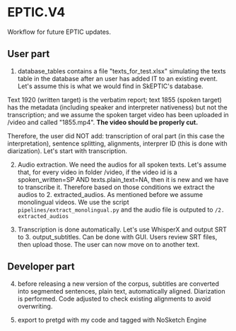 # EPTIC.V4

Workflow for future EPTIC updates.

## User part

1. database_tables contains a file "texts_for_test.xlsx" simulating the texts table in the database after an user has added IT to an existing event. Let's assume this is what we would find in SkEPTIC's database.

Text 1920 (written target) is the verbatim report; text 1855 (spoken target) has the metadata (including speaker and interpreter nativeness) but not the transcription; and we assume the spoken target video has been uploaded in /video and called "1855.mp4". **The video should be properly cut.**

Therefore, the user did NOT add: transcription of oral part (in this case the interpretation), sentence splitting, alignments, interprer ID (this is done with diarization). Let's start with transcription.

2. Audio extraction. We need the audios for all spoken texts. Let's assume that, for every video in folder /video, if the video id is a spoken_written=SP AND texts.plain_text=NA, then it is new and we have to transcribe it. Therefore based on those conditions we extract the audios to 2. extracted_audios. As mentioned before we assume monolingual videos. We use the script `pipelines/extract_monolingual.py` and the audio file is outputed to `/2. extracted_audios`

3. Transcription is done automatically. Let's use WhisperX and output SRT to 3. output_subtitles. Can be done with GUI. Users review SRT files, then upload those. The user can now move on to another text.

## Developer part

4. before releasing a new version of the corpus, subtitles are converted into segmented sentences, plain text, automatically aligned. Diarization is performed. Code adjusted to check existing alignments to avoid overwriting.

5. export to pretgd with my code and tagged with NoSketch Engine


